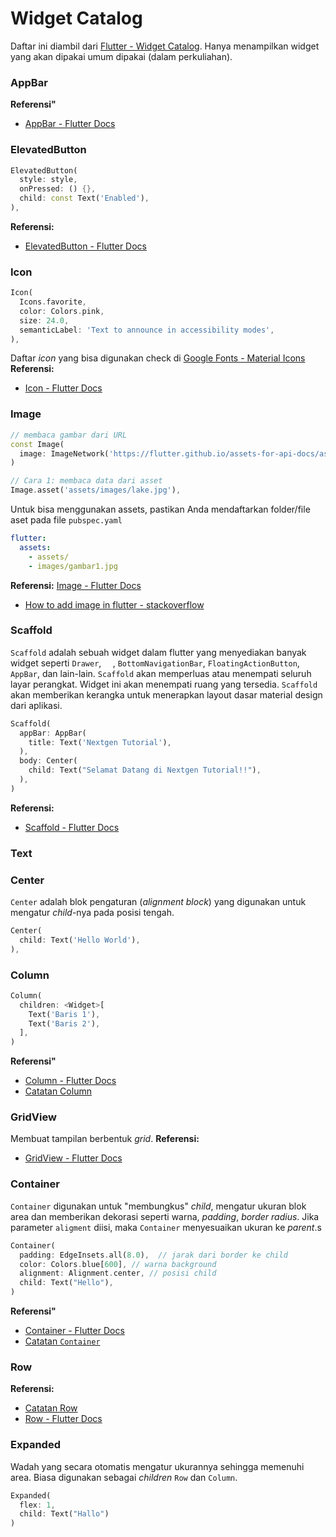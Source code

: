 # Widget Catalog
Daftar ini diambil dari [Flutter - Widget Catalog](https://docs.flutter.dev/ui/widgets). Hanya menampilkan widget yang akan dipakai umum dipakai (dalam perkuliahan).

### AppBar

**Referensi"**
- [AppBar - Flutter Docs](https://api.flutter.dev/flutter/material/AppBar-class.html)


### ElevatedButton
```dart
ElevatedButton(
  style: style,
  onPressed: () {},
  child: const Text('Enabled'),
),
```
**Referensi:**
- [ElevatedButton -  Flutter Docs](https://api.flutter.dev/flutter/material/ElevatedButton-class.html)

### Icon
```dart
Icon(
  Icons.favorite,
  color: Colors.pink,
  size: 24.0,
  semanticLabel: 'Text to announce in accessibility modes',
),
```
Daftar _icon_ yang bisa digunakan check di [Google Fonts - Material Icons](https://fonts.google.com/icons)
**Referensi:**
- [Icon - Flutter Docs](https://api.flutter.dev/flutter/widgets/Icon-class.html)


### Image
```dart
// membaca gambar dari URL
const Image(
  image: ImageNetwork('https://flutter.github.io/assets-for-api-docs/assets/widgets/owl.jpg'),
)
```
```dart
// Cara 1: membaca data dari asset
Image.asset('assets/images/lake.jpg'),
```

Untuk bisa menggunakan assets, pastikan Anda mendaftarkan folder/file aset pada file `pubspec.yaml`
```yaml
flutter:
  assets:
    - assets/
    - images/gambar1.jpg
```

**Referensi:**
[Image - Flutter Docs](https://api.flutter.dev/flutter/widgets/Image-class.html)
- [How to add image in flutter - stackoverflow](https://stackoverflow.com/questions/50903106/how-to-add-image-in-flutter)

### Scaffold
`Scaffold` adalah sebuah widget dalam flutter yang menyediakan banyak widget seperti `Drawer`, `  `, `BottomNavigationBar`, `FloatingActionButton`, `AppBar`, dan lain-lain. `Scaffold` akan memperluas atau menempati seluruh layar perangkat. Widget ini akan menempati ruang yang tersedia. `Scaffold` akan memberikan kerangka untuk menerapkan layout dasar material design dari aplikasi.
```dart
Scaffold(
  appBar: AppBar(
    title: Text('Nextgen Tutorial'),
  ),
  body: Center(
    child: Text("Selamat Datang di Nextgen Tutorial!!"),
  ),
)
```
**Referensi:**
- [Scaffold - Flutter Docs](https://api.flutter.dev/flutter/material/Scaffold-class.html?)

### Text

### Center
`Center` adalah blok pengaturan (_alignment block_) yang digunakan untuk mengatur _child_-nya pada posisi tengah.

```dart
Center(
  child: Text('Hello World'),
),
```

### Column
```dart
Column(
  children: <Widget>[
    Text('Baris 1'),
    Text('Baris 2'),
  ],
) 
```
**Referensi"**
- [Column - Flutter Docs](https://api.flutter.dev/flutter/widgets/Column-class.html)
- [Catatan Column](column.md)


### GridView
Membuat tampilan berbentuk _grid_.
**Referensi:**
- [GridView - Flutter Docs](https://api.flutter.dev/flutter/material/GridView-class.html?)

### Container
`Container` digunakan untuk "membungkus" _child_, mengatur ukuran blok area dan memberikan dekorasi seperti warna, _padding_, _border radius_.
Jika parameter `aligment` diisi, maka `Container` menyesuaikan ukuran ke _parent_.s
```dart
Container(
  padding: EdgeInsets.all(8.0),  // jarak dari border ke child
  color: Colors.blue[600], // warna background
  alignment: Alignment.center, // posisi child
  child: Text("Hello"),
)
```

**Referensi"**
- [Container - Flutter Docs](https://api.flutter.dev/flutter/widgets/Container-class.html)
- [Catatan `Container`](container.md)

### Row
**Referensi:**
- [Catatan Row](row.md)
- [Row - Flutter Docs](https://api.flutter.dev/flutter/widgets/Row-class.html)

### Expanded
Wadah yang secara otomatis mengatur ukurannya sehingga memenuhi area. Biasa digunakan sebagai _children_ `Row` dan `Column`.
```dart
Expanded(
  flex: 1,
  child: Text("Hallo")
)
```
